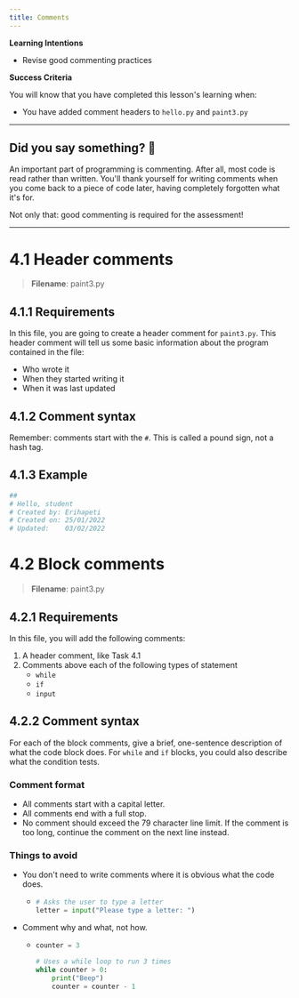 ```yaml
---
title: Comments
---
```


**Learning Intentions**

- Revise good commenting practices

**Success Criteria**

You will know that you have completed this lesson's learning when:
		
- You have added comment headers to ``hello.py`` and ``paint3.py``

--------

## Did you say something? 💬

An important part of programming is commenting. After all, most code is read rather than written. You'll thank yourself for writing comments when you come back to a piece of code later, having completely forgotten what it's for.

Not only that: good commenting is required for the assessment!

--------

# 4.1 Header comments

> **Filename**: paint3.py

## 4.1.1 Requirements

In this file, you are going to create a header comment for ``paint3.py``. This header comment will tell us some basic information about the program contained in the file:
	
- Who wrote it
- When they started writing it
- When it was last updated

## 4.1.2 Comment syntax

Remember: comments start with the ``#``. This is called a pound sign, not a hash tag.

## 4.1.3 Example

```python
##
# Hello, student
# Created by: Erihapeti
# Created on: 25/01/2022
# Updated:    03/02/2022
```

# 4.2 Block comments

> **Filename**: paint3.py

## 4.2.1 Requirements

In this file, you will add the following comments:
	
1. A header comment, like Task 4.1
2. Comments above each of the following types of statement
	- ``while``
	- ``if``
    - ``input``

## 4.2.2 Comment syntax

For each of the block comments, give a brief, one-sentence description of what the code block does. For ``while`` and ``if`` blocks, you could also describe what the condition tests.

### Comment format

- All comments start with a capital letter.
- All comments end with a full stop.
- No comment should exceed the 79 character line limit. If the comment is too long, continue the comment on the next line instead.
	
### Things to avoid

- You don't need to write comments where it is obvious what the code does.
  - ```python
    # Asks the user to type a letter
    letter = input("Please type a letter: ")
    ```
- Comment why and what, not how.
  - ```python
    counter = 3

	# Uses a while loop to run 3 times
	while counter > 0:
	    print("Beep")
	    counter = counter - 1
    ```